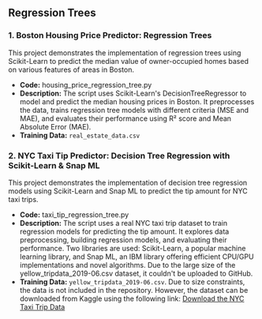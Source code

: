 ## Regression Trees

### 1. Boston Housing Price Predictor: Regression Trees

This project demonstrates the implementation of regression trees using Scikit-Learn to predict the median value of owner-occupied homes based on various features of areas in Boston.

- **Code:** housing_price_regression_tree.py
- **Description:** The script uses Scikit-Learn's DecisionTreeRegressor to model and predict the median housing prices in Boston. It preprocesses the data, trains regression tree models with different criteria (MSE and MAE), and evaluates their performance using R² score and Mean Absolute Error (MAE). 
- **Training Data:** `real_estate_data.csv`

### 2. NYC Taxi Tip Predictor: Decision Tree Regression with Scikit-Learn & Snap ML

This project demonstrates the implementation of decision tree regression models using Scikit-Learn and Snap ML to predict the tip amount for NYC taxi trips.

- **Code:** taxi_tip_regression_tree.py
- **Description:** The script uses a real NYC taxi trip dataset to train regression models for predicting the tip amount. It explores data preprocessing, building regression models, and evaluating their performance. Two libraries are used: Scikit-Learn, a popular machine learning library, and Snap ML, an IBM library offering efficient CPU/GPU implementations and novel algorithms. Due to the large size of the yellow_tripdata_2019-06.csv dataset, it couldn't be uploaded to GitHub.
- **Training Data:** `yellow_tripdata_2019-06.csv`. Due to size constraints, the data is not included in the repository. However, the dataset can be downloaded from Kaggle using the following link:
    [Download the NYC Taxi Trip Data](https://www.kaggle.com/datasets/microize/newyork-yellow-taxi-trip-data-2020-2019)
    
